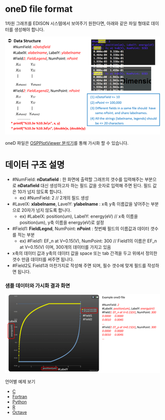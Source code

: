 # oneD file format

1차원 그래프를 EDISON 시스템에서 보여주기 원한다면, 아래와 같은 파일 형태로 데이터를 생성해야 합니다.

![oneD file](../../asset/image/04/02/image1.png)

oneD 파일은 [OSPPlotViewer 분석기]()를 통해 가시화 할 수 있습니다.

# 데이터 구조 설명
 - #NumField: **nDatafield** : 한 화면에 출력할 그래프의 갯수를 입력해주는 부분으로  **nDatafield** 대신 생성하고자 하는 필드 값을 숫자로 입력해 주면 된다. 필드 값은 10가 넘지 않도록 합니다.
   - ex) #NumField: 2   // 2개의 필드 생성
 - #LavelX: **xlabelname**, LavelY: **ylabelname** : x축 y축 이름값을 넣어주는 부분으로 20자가 넘지 않도록 합니다.
   -  ex) #LabelX: position(um), LabelY: energy(eV) // x축 이름을 position(um), y축 이름을 energy(eV)로 설정
 - #Field1: **FieldLegnd**, NumPoint: **nPoint** : 첫번째 필드의 이름값과 데이터 갯수를 적는 부분
   - ex) #Field1: EF_n at V=0.15(V), NumPoint: 300 // Field1의 이름은 EF_n at V=0.15(V) 이며, 300개의 데이터를 가지고 있음
 - x축의 데이터 값과 y축의 데이터 값을 space 또는 tab 간격을 두고 위에서 정의한 갯수 만큼 데이터를 써주면 됩니다.
 - #Field2도 Field1과 마찬가지로 작성해 주면 되며, 필수 갯수에 맞게 필드를 작성하면 됩니다.

### 샘플 데이터와 가시화 결과 화면
![oned result](../../asset/image/04/02/image2.png)


언어별 예제 보기

 - [C](../03_C/04_oneD.md)
 - [Fortran]()
 - [Python]()
 - [R]()
 - [Octave]()

